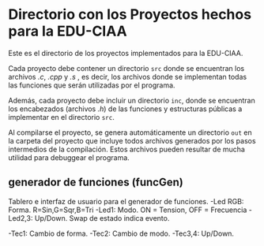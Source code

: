 # Directorio con los Proyectos hechos para la EDU-CIAA

Este es el directorio de los proyectos implementados para la EDU-CIAA.

Cada proyecto debe contener un directorio `src` donde se encuentran los archivos *.c*, *.cpp* y *.s* , es decir, los archivos donde se implementan todas las funciones que serán utilizadas por el programa.

Además, cada proyecto debe incluir un directorio `inc`, donde se encuentran los encabezados (archivos *.h*) de las funciones y estructuras públicas a implementar en el directorio `src`.

Al compilarse el proyecto, se genera automáticamente un directorio `out` en la carpeta del proyecto que incluye todos archivos generados por los pasos intermedios de la compilación. Estos archivos pueden resultar de mucha utilidad para debuggear el programa.

## generador de funciones (funcGen)

Tablero e interfaz de usuario para el generador de funciones.
-Led RGB: Forma. R=Sin,G=Sqr,B=Tri
-Led1: Modo. ON = Tension, OFF = Frecuencia
-Led2,3: Up/Down. Swap de estado indica evento.

-Tec1: Cambio de forma.
-Tec2: Cambio de modo.
-Tec3,4: Up/Down.
